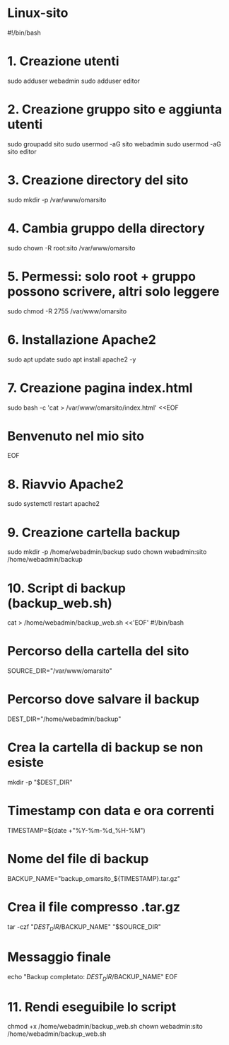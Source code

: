 # Linux-sito

#!/bin/bash

# 1. Creazione utenti
sudo adduser webadmin
sudo adduser editor

# 2. Creazione gruppo sito e aggiunta utenti
sudo groupadd sito
sudo usermod -aG sito webadmin
sudo usermod -aG sito editor

# 3. Creazione directory del sito
sudo mkdir -p /var/www/omarsito

# 4. Cambia gruppo della directory
sudo chown -R root:sito /var/www/omarsito

# 5. Permessi: solo root + gruppo possono scrivere, altri solo leggere
sudo chmod -R 2755 /var/www/omarsito

# 6. Installazione Apache2
sudo apt update
sudo apt install apache2 -y

# 7. Creazione pagina index.html
sudo bash -c 'cat > /var/www/omarsito/index.html' <<EOF
<!DOCTYPE html>
<html lang="it">
<head>
  <meta charset="UTF-8">
  <title>Home</title>
</head>
<body>
  <h1>Benvenuto nel mio sito</h1>
</body>
</html>
EOF

# 8. Riavvio Apache2
sudo systemctl restart apache2

# 9. Creazione cartella backup
sudo mkdir -p /home/webadmin/backup
sudo chown webadmin:sito /home/webadmin/backup

# 10. Script di backup (backup_web.sh)
cat > /home/webadmin/backup_web.sh <<'EOF'
#!/bin/bash

# Percorso della cartella del sito
SOURCE_DIR="/var/www/omarsito"

# Percorso dove salvare il backup
DEST_DIR="/home/webadmin/backup"

# Crea la cartella di backup se non esiste
mkdir -p "$DEST_DIR"

# Timestamp con data e ora correnti
TIMESTAMP=$(date +"%Y-%m-%d_%H-%M")

# Nome del file di backup
BACKUP_NAME="backup_omarsito_${TIMESTAMP}.tar.gz"

# Crea il file compresso .tar.gz
tar -czf "$DEST_DIR/$BACKUP_NAME" "$SOURCE_DIR"

# Messaggio finale
echo "Backup completato: $DEST_DIR/$BACKUP_NAME"
EOF

# 11. Rendi eseguibile lo script
chmod +x /home/webadmin/backup_web.sh
chown webadmin:sito /home/webadmin/backup_web.sh

